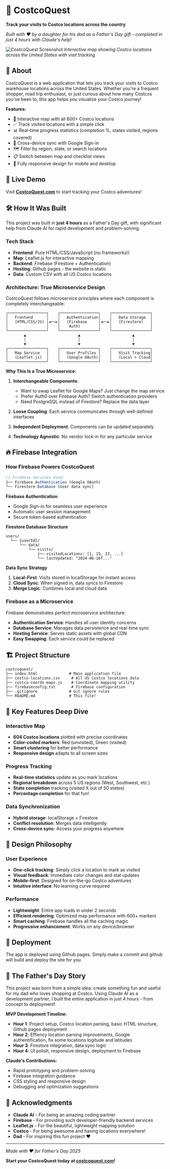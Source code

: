 # 🏪 CostcoQuest

**Track your visits to Costco locations across the country**

*Built with ❤️ by a daughter for his dad as a Father's Day gift - completed in just 4 hours with Claude's help!*

![CostcoQuest Screenshot](https://github.com/jessicaengel451/costco-roadtrip/blob/6ee547d78dff4aefae132caf68552c2b5ac09c91/Screenshot%202025-07-02%20113753.png)
*Interactive map showing Costco locations across the United States with visit tracking*

## 🎯 About

CostcoQuest is a web application that lets you track your visits to Costco warehouse locations across the United States. Whether you're a frequent shopper, road trip enthusiast, or just curious about how many Costcos you've been to, this app helps you visualize your Costco journey!

**Features:**
- 📍 Interactive map with all 600+ Costco locations
- ✅ Track visited locations with a simple click
- 📊 Real-time progress statistics (completion %, states visited, regions covered)
- 🔄 Cross-device sync with Google Sign-in
- 🗺️ Filter by region, state, or search locations
- 📋 Switch between map and checklist views
- 📱 Fully responsive design for mobile and desktop

## 🚀 Live Demo

Visit **[CostcoQuest.com](https://costcoquest.com)** to start tracking your Costco adventures!

## 🛠️ How It Was Built

This project was built in **just 4 hours** as a Father's Day gift, with significant help from Claude AI for rapid development and problem-solving.

### Tech Stack

- **Frontend**: Pure HTML/CSS/JavaScript (no frameworks!)
- **Map**: Leaflet.js for interactive mapping
- **Backend**: Firebase (Firestore + Authentication)
- **Hosting**: Github pages - the website is static
- **Data**: Custom CSV with all US Costco locations

### Architecture: True Microservice Design

CostcoQuest follows microservice principles where each component is completely interchangeable:

```
┌─────────────────┐    ┌─────────────────┐    ┌─────────────────┐
│   Frontend      │    │   Authentication│    │   Data Storage  │
│   (HTML/CSS/JS) │◄──►│   (Firebase     │◄──►│   (Firestore)   │
│                 │    │    Auth)        │    │                 │
└─────────────────┘    └─────────────────┘    └─────────────────┘
        ▲                       ▲                       ▲
        │                       │                       │
        ▼                       ▼                       ▼
┌─────────────────┐    ┌─────────────────┐    ┌─────────────────┐
│   Map Service   │    │   User Profiles │    │   Visit Tracking│
│   (Leaflet.js)  │    │   (Google OAuth)│    │   (Local + Cloud│
└─────────────────┘    └─────────────────┘    └─────────────────┘
```

**Why This Is a True Microservice:**

1. **Interchangeable Components**: 
   - Want to swap Leaflet for Google Maps? Just change the map service
   - Prefer Auth0 over Firebase Auth? Switch authentication providers
   - Need PostgreSQL instead of Firestore? Replace the data layer

2. **Loose Coupling**: Each service communicates through well-defined interfaces
3. **Independent Deployment**: Components can be updated separately
4. **Technology Agnostic**: No vendor lock-in for any particular service

## 🔥 Firebase Integration

### How Firebase Powers CostcoQuest

```javascript
// Firebase Services Used:
├── Firebase Authentication (Google OAuth)
└── Firestore Database (User data sync)
```

**Firebase Authentication**
- Google Sign-in for seamless user experience
- Automatic user session management
- Secure token-based authentication

**Firestore Database Structure**
```
users/
  └── {userId}/
      └── data/
          └── visits/
              ├── visitedLocations: [1, 15, 23, ...]
              └── lastUpdated: "2024-06-16T..."
```

**Data Sync Strategy**
1. **Local-First**: Visits stored in localStorage for instant access
2. **Cloud Sync**: When signed in, data syncs to Firestore
3. **Merge Logic**: Combines local and cloud data

### Firebase as a Microservice

Firebase demonstrates perfect microservice architecture:

- **Authentication Service**: Handles all user identity concerns
- **Database Service**: Manages data persistence and real-time sync  
- **Hosting Service**: Serves static assets with global CDN
- **Easy Swapping**: Each service could be replaced

## 🏗️ Project Structure

```
costcoquest/
├── index.html              # Main application file
├── costco-locations.csv     # All US Costco locations data
├── costco-coords-maps.js    # Coordinate mapping utility
├── firebaseconfig.txt       # Firebase configuration
├── .gitignore              # Git ignore rules
└── README.md               # This file!
```

## 🎯 Key Features Deep Dive

### Interactive Map
- **604 Costco locations** plotted with precise coordinates
- **Color-coded markers**: Red (unvisited), Green (visited)
- **Smart clustering** for better performance
- **Responsive design** adapts to all screen sizes

### Progress Tracking
- **Real-time statistics** update as you mark locations
- **Regional breakdown** across 5 US regions (West, Southwest, etc.)
- **State completion** tracking (visited X out of 50 states)
- **Percentage completion** for that fun!

### Data Synchronization
- **Hybrid storage**: localStorage + Firestore
- **Conflict resolution**: Merges data intelligently
- **Cross-device sync**: Access your progress anywhere

## 🎨 Design Philosophy

### User Experience
- **One-click tracking**: Simply click a location to mark as visited
- **Visual feedback**: Immediate color changes and stat updates
- **Mobile-first**: Designed for on-the-go Costco adventures
- **Intuitive interface**: No learning curve required

### Performance
- **Lightweight**: Entire app loads in under 2 seconds
- **Efficient rendering**: Optimized map performance with 600+ markers
- **Smart caching**: Firebase handles all the caching magic
- **Progressive enhancement**: Works on any device/browser

## 🚀 Deployment

The app is deployed using Github pages. Simply make a commit and github will build and deploy the site for you

## 🎁 The Father's Day Story

This project was born from a simple idea: create something fun and useful for my dad who loves shopping at Costco. Using Claude AI as a development partner, I built the entire application in just 4 hours - from concept to deployment!

**MVP Development Timeline:**
- **Hour 1**: Project setup, Costco location parsing, basic HTML structure, Github pages deployment
- **Hour 2**: Effiency location parsing improvements, Google authentification, fix some locations logitude and latitudes
- **Hour 3**: Firestore integration, data sync logic
- **Hour 4**: UI polish, responsive design, deployment to Firebase

**Claude's Contributions:**
- Rapid prototyping and problem-solving
- Firebase integration guidance  
- CSS styling and responsive design
- Debugging and optimization suggestions

## 🙏 Acknowledgments

- **Claude AI** - For being an amazing coding partner
- **Firebase** - For providing such developer-friendly backend services
- **Leaflet.js** - For the beautiful, lightweight mapping solution
- **Costco** - For being awesome and having locations everywhere!
- **Dad** - For inspiring this fun project ❤️

---

*Made with ❤️ for Father's Day 2025*

**Start your CostcoQuest today at [costcoquest.com](https://costcoquest.com)!**
